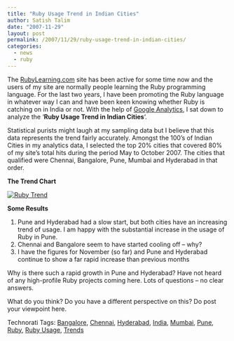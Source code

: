 ```yaml
---
title: "Ruby Usage Trend in Indian Cities"
author: Satish Talim
date: "2007-11-29"
layout: post
permalink: /2007/11/29/ruby-usage-trend-in-indian-cities/
categories:
  - news
  - ruby
---
```

The [RubyLearning.com](http://rubylearning.com/) site has been active
for some time now and the users of my site are normally people learning
the Ruby programming language. For the last two years, I have been
promoting the Ruby language in whatever way I can and have been keen
knowing whether Ruby is catching on in India or not. With the help of
[Google Analytics](http://www.google.com/analytics/), I sat down to
analyze the ‘**Ruby Usage Trend in Indian Cities**‘.<!--more-->

Statistical purists might laugh at my sampling data but I believe that
this data represents the trend fairly accurately. Amongst the 100’s of
Indian Cities in my analytics data, I selected the top 20% cities that
covered 80% of my site’s total hits during the period May to October
2007. The cities that qualified were Chennai, Bangalore, Pune, Mumbai
and Hyderabad in that order.

**The Trend Chart**

[![Ruby
Trend](http://rubylearning.com/images/ru.jpg)](http://rubylearning.com/images/ru.jpg "Ruby Trend")

**Some Results**

1.  Pune and Hyderabad had a slow start, but both cities have an
    increasing trend of usage. I am happy with the substantial increase
    in the usage of Ruby in Pune.
2.  Chennai and Bangalore seem to have started cooling off – why?
3.  I have the figures for November (so far) and Pune and Hyderabad
    continue to show a far rapid increase than previous months

Why is there such a rapid growth in Pune and Hyderabad? Have not heard
of any high-profile Ruby projects coming here. Lots of questions – no
clear answers.

What do you think? Do you have a different perspective on this? Do post
your viewpoint here.

Technorati Tags: [Bangalore](http://technorati.com/tag/Bangalore),
[Chennai](http://technorati.com/tag/Chennai),
[Hyderabad](http://technorati.com/tag/Hyderabad),
[India](http://technorati.com/tag/India),
[Mumbai](http://technorati.com/tag/Mumbai),
[Pune](http://technorati.com/tag/Pune),
[Ruby](http://technorati.com/tag/Ruby), [Ruby
Usage](http://technorati.com/tag/Ruby+Usage),
[Trends](http://technorati.com/tag/Trends)
